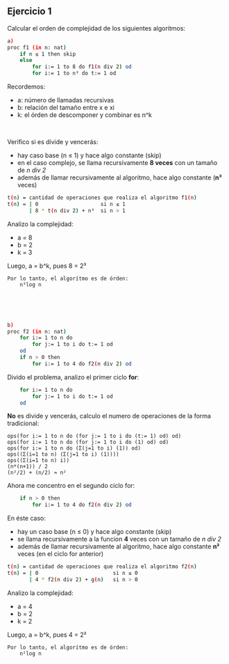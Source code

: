 ## Ejercicio 1
Calcular el orden de complejidad de los siguientes algoritmos:

```bash
a)
proc f1 (in n: nat)
    if n ≤ 1 then skip
    else
        for i:= 1 to 8 do f1(n div 2) od
        for i:= 1 to n³ do t:= 1 od
```

Recordemos:
- a: número de llamadas recursivas
- b: relación del tamaño entre x e xi
- k: el órden de descomponer y combinar es n^k

<br>

Verifico si es divide y vencerás: 
- hay caso base (n ≤ 1) y hace algo constante (skip)
- en el caso complejo, se llama recursivamente **8 veces** con un tamaño de *n div 2*
- además de llamar recursivamente al algoritmo, hace algo constante (**n³** veces)

```bash
t(n) = cantidad de operaciones que realiza el algoritmo f1(n)
t(n) = | 0                    si n ≤ 1
       | 8 * t(n div 2) + n³  si n > 1
```

Analizo la complejidad:
- a = 8
- b = 2
- k = 3


Luego, a = b^k, pues 8 = 2³
```
Por lo tanto, el algorítmo es de órden: 
    n³log n
```
<br><br><br>



```bash
b)
proc f2 (in n: nat)
    for i:= 1 to n do
        for j:= 1 to i do t:= 1 od
    od
    if n > 0 then
        for i:= 1 to 4 do f2(n div 2) od
```

Divido el problema, analizo el primer ciclo **for**:
```bash
    for i:= 1 to n do
        for j:= 1 to i do t:= 1 od
    od
```
**No** es divide y vencerás, calculo el numero de operaciones de la forma tradicional:
```
ops(for i:= 1 to n do (for j:= 1 to i do (t:= 1) od) od)
ops(for i:= 1 to n do (for j:= 1 to i do (1) od) od)
ops(for i:= 1 to n do (Σ(j=1 to i) (1)) od)
ops((Σ(i=1 to n) (Σ(j=1 to i) (1))))
ops((Σ(i=1 to n) i))
(n*(n+1)) / 2
(n²/2) + (n/2) ≈ n²
```

Ahora me concentro en el segundo ciclo for:
```bash
    if n > 0 then
        for i:= 1 to 4 do f2(n div 2) od
```
En éste caso:
- hay un caso base (n ≤ 0) y hace algo constante (skip)
- se llama recursivamente a la funcion **4** veces con un tamaño de *n div 2*
- además de llamar recursivamente al algoritmo, hace algo constante **n²** veces (en el ciclo for anterior)

```bash
t(n) = cantidad de operaciones que realiza el algoritmo f2(n)
t(n) = | 0                        si n ≤ 0
       | 4 * f2(n div 2) + g(n)   si n > 0
```

Analizo la complejidad:
- a = 4
- b = 2
- k = 2

Luego, a = b^k, pues 4 = 2²
```
Por lo tanto, el algorítmo es de órden: 
    n²log n
```

